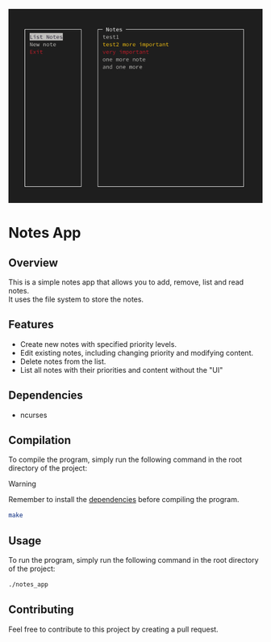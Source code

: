 ![image](assets/example.png)

# Notes App

## Overview
This is a simple notes app that allows you to add, remove, list and read notes.  
It uses the file system to store the notes.

## Features
- Create new notes with specified priority levels.
- Edit existing notes, including changing priority and modifying content.
- Delete notes from the list.
- List all notes with their priorities and content without the "UI"

## Dependencies
[//]: <> (ncurses and native c libraries)
- ncurses

## Compilation
To compile the program, simply run the following command in the root directory of the project:

> [!WARNING]  
> Remember to install the [dependencies](#dependencies) before compiling the program.

```bash
make
```

## Usage
To run the program, simply run the following command in the root directory of the project:

```bash
./notes_app
```

## Contributing
Feel free to contribute to this project by creating a pull request.

